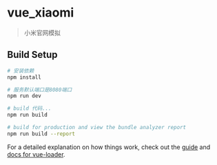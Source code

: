 # vue_xiaomi

> 小米官网模拟

## Build Setup

``` bash
# 安装依赖
npm install

# 服务默认端口是8080端口
npm run dev

# build 代码...
npm run build

# build for production and view the bundle analyzer report
npm run build --report
```

For a detailed explanation on how things work, check out the [guide](http://vuejs-templates.github.io/webpack/) and [docs for vue-loader](http://vuejs.github.io/vue-loader).
